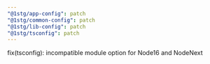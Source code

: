 ```yaml
---
"@1stg/app-config": patch
"@1stg/common-config": patch
"@1stg/lib-config": patch
"@1stg/tsconfig": patch
---
```


fix(tsconfig): incompatible module option for Node16 and NodeNext
